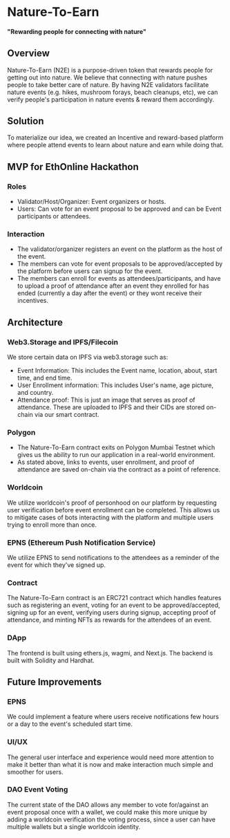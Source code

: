 # Nature-To-Earn
#### "Rewarding people for connecting with nature"
## Overview
Nature-To-Earn (N2E) is a purpose-driven token that rewards people for getting out into nature. We believe that connecting with nature pushes people to take better care of nature. By having N2E validators facilitate nature events (e.g. hikes, mushroom forays, beach cleanups, etc), we can verify people's participation in nature events & reward them accordingly.
## Solution
To materialize our idea, we created an Incentive and reward-based platform where people attend events to learn about nature and earn while doing that.
## MVP for EthOnline Hackathon
### Roles
 - Validator/Host/Organizer: Event organizers or hosts.
 - Users: Can vote for an event proposal to be approved and can be Event participants or attendees.
### Interaction
 - The validator/organizer registers an event on the platform as the host of the event.
 - The members can vote for event proposals to be approved/accepted by the platform before users can signup for the event.
- The members can enroll for events as attendees/participants, and have to upload a proof of attendance after an event they enrolled for has ended (currently a day after the event) or they wont receive their incentives.

## Architecture
### Web3.Storage and IPFS/Filecoin
We store certain data on IPFS via web3.storage such as:
 - Event Information: This includes the Event name, location, about, start time, and end time.
 - User Enrollment information: This includes User's name, age picture, and country.
 - Attendance proof: This is just an image that serves as proof of attendance. 
 These are uploaded to IPFS and their CIDs are stored on-chain via our smart contract.

### Polygon
- The Nature-To-Earn contract exits on Polygon Mumbai Testnet which gives us the ability to run our application in a real-world environment.
- As stated above, links to events, user enrollment, and proof of attendance are saved on-chain via the contract as a point of reference.

### Worldcoin
We utilize worldcoin's proof of personhood on our platform by requesting user verification before event enrollment can be completed. This allows us to mitigate cases of bots interacting with the platform and multiple users trying to enroll more than once.

### EPNS (Ethereum Push Notification Service)
We utilize EPNS to send notifications to the attendees as a reminder of the event for which they've signed up.

### Contract 
The Nature-To-Earn contract is an ERC721 contract which handles features such as registering an event, voting for an event to be approved/accepted, signing up for an event, verifying users during signup, accepting proof of attendance, and minting NFTs as rewards for the attendees of an event.

### DApp
The frontend is built using ethers.js, wagmi, and Next.js.
The backend is built with Solidity and Hardhat.

## Future Improvements
### EPNS
We could implement a feature where users receive notifications few hours or a day to the event's scheduled start time. 

### UI/UX
The general user interface and experience would need more attention to make it better than what it is now and make interaction much simple and smoother for users.

### DAO Event Voting
The current state of the DAO allows any member to vote for/against an event proposal once with a wallet, we could make this more unique by adding a worldcoin verification the voting process, since a user can have multiple wallets but a single worldcoin identity.

